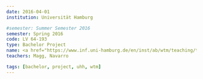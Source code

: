 ```yaml
---
date: 2016-04-01
institution: Universität Hamburg

#semester: Summer Semester 2016
semester: Spring 2016
code: LV 64-193
type: Bachelor Project
name: <a href="https://www.inf.uni-hamburg.de/en/inst/ab/wtm/teaching/teaching-2016-sose-neural-networks-robots-project.html" title="Details" target="_blank">Neuronale Netze f&uuml;r Roboter</a>
teachers: Magg, Navarro

tags: [bachelor, project, uhh, wtm]
---
```

